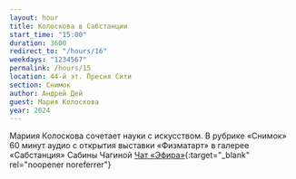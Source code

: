 ```yaml
---
layout: hour
title: Колоскова в Сабстанции
start_time: "15:00"
duration: 3600
redirect_to: "/hours/16"
weekdays: "1234567"
permalink: /hours/15
location: 44-й эт. Пресня Сити
section: Снимок
author: Андрей Дей
guest: Мария Колоскова  
year: 2024
---
```


Мариия Колоскова сочетает науки с искусством. В рубрике «Снимок» 60 минут аудио с открытия выставки «Физматарт» в галерее «Сабстанция» Сабины Чагиной [Чат «Эфира»](https://t.me/+nk0UKze8dEczZDAy){:target="_blank" rel="noopener noreferrer"}
